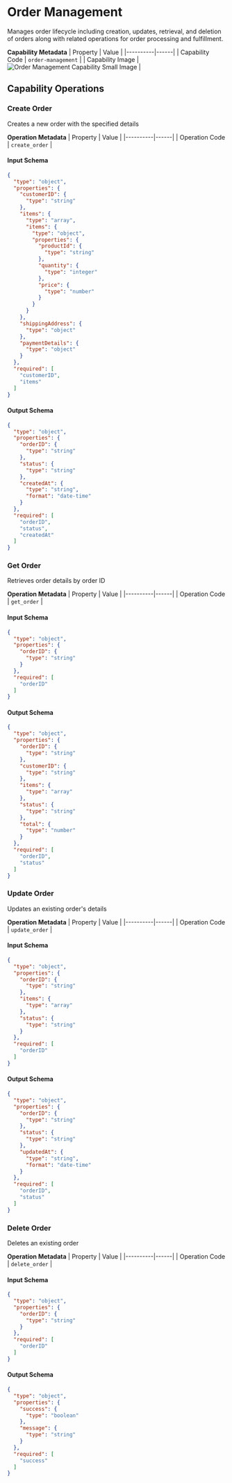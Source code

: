 # Order Management
Manages order lifecycle including creation, updates, retrieval, and deletion of orders along with related operations for order processing and fulfillment.

**Capability Metadata**
| Property | Value |
|----------|------|
| Capability Code | `order-management` |
| Capability Image | ![Order Management Capability Small Image](./images/order-management_small.png) |

## Capability Operations

### Create Order
Creates a new order with the specified details

**Operation Metadata**
| Property | Value |
|----------|------|
| Operation Code | `create_order` |

#### Input Schema
```json Create Order operation input schema
{
  "type": "object",
  "properties": {
    "customerID": {
      "type": "string"
    },
    "items": {
      "type": "array",
      "items": {
        "type": "object",
        "properties": {
          "productId": {
            "type": "string"
          },
          "quantity": {
            "type": "integer"
          },
          "price": {
            "type": "number"
          }
        }
      }
    },
    "shippingAddress": {
      "type": "object"
    },
    "paymentDetails": {
      "type": "object"
    }
  },
  "required": [
    "customerID",
    "items"
  ]
}
```

#### Output Schema
```json Create Order operation output schema
{
  "type": "object",
  "properties": {
    "orderID": {
      "type": "string"
    },
    "status": {
      "type": "string"
    },
    "createdAt": {
      "type": "string",
      "format": "date-time"
    }
  },
  "required": [
    "orderID",
    "status",
    "createdAt"
  ]
}
```
### Get Order
Retrieves order details by order ID

**Operation Metadata**
| Property | Value |
|----------|------|
| Operation Code | `get_order` |

#### Input Schema
```json Get Order operation input schema
{
  "type": "object",
  "properties": {
    "orderID": {
      "type": "string"
    }
  },
  "required": [
    "orderID"
  ]
}
```

#### Output Schema
```json Get Order operation output schema
{
  "type": "object",
  "properties": {
    "orderID": {
      "type": "string"
    },
    "customerID": {
      "type": "string"
    },
    "items": {
      "type": "array"
    },
    "status": {
      "type": "string"
    },
    "total": {
      "type": "number"
    }
  },
  "required": [
    "orderID",
    "status"
  ]
}
```
### Update Order
Updates an existing order's details

**Operation Metadata**
| Property | Value |
|----------|------|
| Operation Code | `update_order` |

#### Input Schema
```json Update Order operation input schema
{
  "type": "object",
  "properties": {
    "orderID": {
      "type": "string"
    },
    "items": {
      "type": "array"
    },
    "status": {
      "type": "string"
    }
  },
  "required": [
    "orderID"
  ]
}
```

#### Output Schema
```json Update Order operation output schema
{
  "type": "object",
  "properties": {
    "orderID": {
      "type": "string"
    },
    "status": {
      "type": "string"
    },
    "updatedAt": {
      "type": "string",
      "format": "date-time"
    }
  },
  "required": [
    "orderID",
    "status"
  ]
}
```
### Delete Order
Deletes an existing order

**Operation Metadata**
| Property | Value |
|----------|------|
| Operation Code | `delete_order` |

#### Input Schema
```json Delete Order operation input schema
{
  "type": "object",
  "properties": {
    "orderID": {
      "type": "string"
    }
  },
  "required": [
    "orderID"
  ]
}
```

#### Output Schema
```json Delete Order operation output schema
{
  "type": "object",
  "properties": {
    "success": {
      "type": "boolean"
    },
    "message": {
      "type": "string"
    }
  },
  "required": [
    "success"
  ]
}
```
